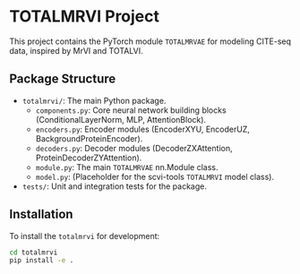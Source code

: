 # TOTALMRVI Project

This project contains the PyTorch module `TOTALMRVAE` for modeling CITE-seq data,
inspired by MrVI and TOTALVI.

## Package Structure

- `totalmrvi/`: The main Python package.
  - `components.py`: Core neural network building blocks (ConditionalLayerNorm, MLP, AttentionBlock).
  - `encoders.py`: Encoder modules (EncoderXYU, EncoderUZ, BackgroundProteinEncoder).
  - `decoders.py`: Decoder modules (DecoderZXAttention, ProteinDecoderZYAttention).
  - `module.py`: The main `TOTALMRVAE` nn.Module class.
  - `model.py`: (Placeholder for the scvi-tools `TOTALMRVI` model class).
- `tests/`: Unit and integration tests for the package.

## Installation

To install the `totalmrvi` for development:

```bash
cd totalmrvi
pip install -e .